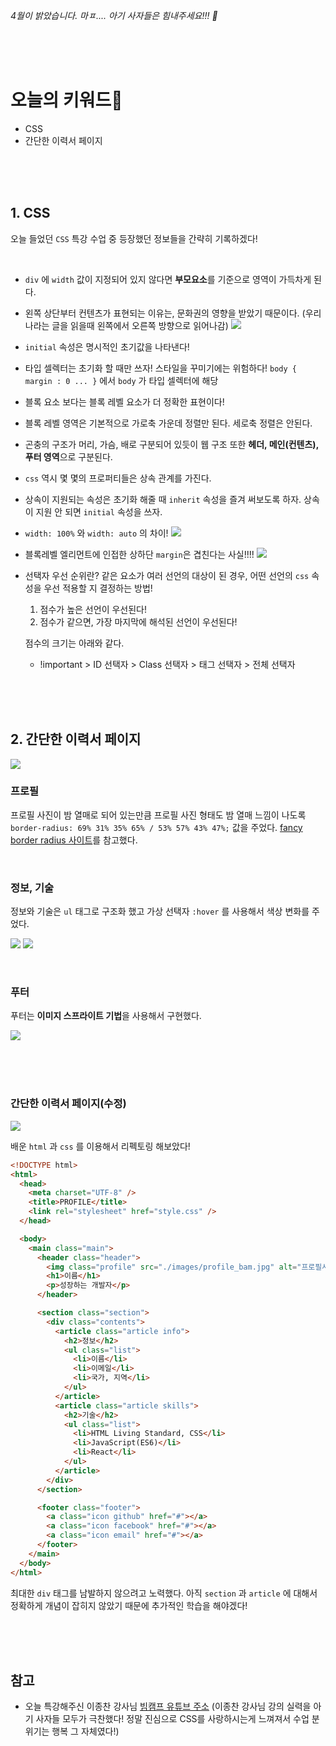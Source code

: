 _4월이 밝았습니다.
마ㅍ.... 아기 사자들은 힘내주세요!!! 🐾_

<br><br><br>

# 오늘의 키워드📌

- CSS
- 간단한 이력서 페이지

<br><br><br>

## 1. CSS

오늘 들었던 `CSS` 특강 수업 중 등장했던 정보들을 간략히 기록하겠다!

<br>

- `div` 에 `width` 값이 지정되어 있지 않다면 **부모요소**를 기준으로 영역이 가득차게 된다.

- 왼쪽 상단부터 컨텐츠가 표현되는 이유는, 문화권의 영향을 받았기 때문이다.
  (우리나라는 글을 읽을때 왼쪽에서 오른쪽 방향으로 읽어나감)
  ![](https://media.vlpt.us/images/nu11/post/012997f0-4d7b-4b8c-bee9-a4683a7c736a/image.png)

- `initial` 속성은 명시적인 초기값을 나타낸다!

- 타입 셀렉터는 초기화 할 때만 쓰자! 스타일을 꾸미기에는 위험하다!
  `body { margin : 0 ... }` 에서 `body` 가 타입 셀렉터에 해당

- 블록 요소 보다는 블록 레벨 요소가 더 정확한 표현이다!

- 블록 레벨 영역은 기본적으로 가로축 가운데 정렬만 된다. 세로축 정렬은 안된다.

- 곤충의 구조가 머리, 가슴, 배로 구분되어 있듯이 웹 구조 또한 **헤더, 메인(컨텐츠), 푸터 영역**으로 구분된다.

- `css` 역시 몇 몇의 프로퍼티들은 상속 관계를 가진다.

- 상속이 지원되는 속성은 초기화 해줄 때 `inherit` 속성을 즐겨 써보도록 하자.
  상속이 지원 안 되면 `initial` 속성을 쓰자.

- `width: 100%` 와 `width: auto` 의 차이!
  ![](https://media.vlpt.us/images/nu11/post/3808ff84-d0d9-47b7-a98d-1871e7ea7504/image.png)

- 블록레벨 엘리먼트에 인접한 상하단 `margin`은 겹친다는 사실!!!!
  ![](https://media.vlpt.us/images/nu11/post/d74b196f-6f74-4d72-8ebf-d008ad2b29b1/image.png)

- 선택자 우선 순위란? 같은 요소가 여러 선언의 대상이 된 경우, 어떤 선언의 `css` 속성을 우선 적용할 지 결정하는 방법!

  1.  점수가 높은 선언이 우선된다!
  2.  점수가 같으면, 가장 마지막에 해석된 선언이 우선된다!

  점수의 크기는 아래와 같다.

  - !important > ID 선택자 > Class 선택자 > 태그 선택자 > 전체 선택자

<br><br><br>

## 2. 간단한 이력서 페이지

![](https://media.vlpt.us/images/nu11/post/a430f6c5-8c05-448c-8894-bc27cd0f29f7/image.png)

### 프로필

프로필 사진이 밤 열매로 되어 있는만큼 프로필 사진 형태도 밤 열매 느낌이 나도록 `border-radius: 69% 31% 35% 65% / 53% 57% 43% 47%;` 값을 주었다. [fancy border radius 사이트](https://9elements.github.io/fancy-border-radius/)를 참고했다.

<br>

### 정보, 기술

정보와 기술은 `ul` 태그로 구조화 했고 가상 선택자 `:hover` 를 사용해서 색상 변화를 주었다.

![](https://media.vlpt.us/images/nu11/post/9a50972d-f7e7-43a2-b43b-172ee6744a73/image.png)
![](https://media.vlpt.us/images/nu11/post/cce7b6e9-d158-4a33-a222-812c3e312e63/image.png)

<br>

### 푸터

푸터는 **이미지 스프라이트 기법**을 사용해서 구현했다.

![](https://media.vlpt.us/images/nu11/post/c2d8b7fa-4b3f-491f-bb8c-8250a5f37e94/image.png)

<br><br><br>

### 간단한 이력서 페이지(수정)

![](https://media.vlpt.us/images/nu11/post/f0c1bfe0-214a-458c-a089-52837ca07c28/screencapture-127-0-0-1-5500-index-html-2022-04-02-04_13_34.png)

배운 `html` 과 `css` 를 이용해서 리펙토링 해보았다!

```html
<!DOCTYPE html>
<html>
  <head>
    <meta charset="UTF-8" />
    <title>PROFILE</title>
    <link rel="stylesheet" href="style.css" />
  </head>

  <body>
    <main class="main">
      <header class="header">
        <img class="profile" src="./images/profile_bam.jpg" alt="프로필사진" />
        <h1>이름</h1>
        <p>성장하는 개발자</p>
      </header>

      <section class="section">
        <div class="contents">
          <article class="article info">
            <h2>정보</h2>
            <ul class="list">
              <li>이름</li>
              <li>이메일</li>
              <li>국가, 지역</li>
            </ul>
          </article>
          <article class="article skills">
            <h2>기술</h2>
            <ul class="list">
              <li>HTML Living Standard, CSS</li>
              <li>JavaScript(ES6)</li>
              <li>React</li>
            </ul>
          </article>
        </div>
      </section>

      <footer class="footer">
        <a class="icon github" href="#"></a>
        <a class="icon facebook" href="#"></a>
        <a class="icon email" href="#"></a>
      </footer>
    </main>
  </body>
</html>
```

최대한 `div` 태그를 남발하지 않으려고 노력했다.
아직 `section` 과 `article` 에 대해서 정확하게 개념이 잡히지 않았기 때문에 추가적인 학습을 해야겠다!

<br><br><br>

## 참고

- 오늘 특강해주신 이종찬 강사님 [빔캠프 유튜브 주소](https://www.youtube.com/c/veamcamp)
  (이종찬 강사님 강의 실력을 아기 사자들 모두가 극찬했다! 정말 진심으로 CSS를 사랑하시는게 느껴져서 수업 분위기는 행복 그 자체였다!)
